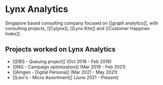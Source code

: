 # Lynx Analytics
Singapore based consulting company focused on [[graph analytics]], with consulting projects, [[Cylynx]], [[Lynx Kite]] and [[Customer Happinex Index]].
## Projects worked on Lynx Analytics
- [[DBS - Queuing project]] (Oct 2018 - Feb 2019)
- [[ING - Campaign optimization]] (Mar 2019 - Feb 2021)
- [[Amgen - Digital Persona]] (Mar 2021 - May 2021)
- [[Levi's - Micro Assortment]] (June 2021 - Present)


